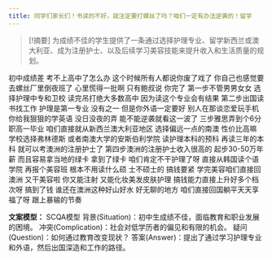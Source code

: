 ```yaml
---
title: 同学们家长们！书读的不好，就注定要打螺丝了吗？咱们一定有办法逆袭的！留学 
---
```

 > [!摘要]
为成绩不佳的学生提供了一条通过选择护理专业、留学新西兰或澳大利亚、成为注册护士、以及后续学习美容技能来提升收入和生活质量的规划。

初中成绩差
考不上高中了怎么办
这个时候所有人都说你废了戏了
你自己也感觉要去螺丝厂里倒夜班了
心里慌得一批啊
只有鲍叔说
你完了
第一步不管男男女女
选择护理中专和卫校
读完吊打绝大多数高中
因为读这个专业会有结果
第二步出国读书找工作
护理是第一专业
没有之一
但是你外语一定要好
别人在那谈恋爱玩手机
你给我狠狠的学英语
没日没夜的弄
能不能逆袭就看这一波了
三步雅思弄到个6分
职高一毕业
咱们直接就从新西兰澳大利亚地区
选择偏远一点的南澳
性价比高嘛
学校选择弗林德斯
或者南澳大学的安斯伯利学院
读护理本科的预科
再读三年的本科
就可以考澳洲的注册护士了
第四步澳洲的注册护士收入很高的
起步30-50万年薪
而且容易拿当地的绿卡
拿到了绿卡
咱们肯定不干护理了呀
直接从韩国读个语学院
再报个美容班
根本不用读什么硕
士不硕士的
搞钱要紧
学完美容咱们直接回澳洲
又干美容啦
你又能注射
又能化妆美发皮肤护理
搞钱能力直接上升好多个档次呀
搞到了钱
谁还在澳洲这种好山好水
好无聊的地方
咱们直接回国躺平天天享福了呀
跟上暴输的节奏

**文案模型：**
SCQA模型
背景(Situation)：初中生成绩不佳，面临教育和职业发展的困境。
冲突(Complication)：社会对低学历者的偏见和有限的机会。
疑问(Question)：如何通过教育改变现状？
答案(Answer)：提出了通过学习护理专业和外语，然后出国深造和工作的路径。
